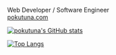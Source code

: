 Web Developer / Software Engineer  
[pokutuna.com](https://pokutuna.com/)


[![pokutuna's GitHub stats](https://github-readme-stats.vercel.app/api?username=pokutuna&count_private=true&show_icons=true)](https://github.com/anuraghazra/github-readme-stats)


[![Top Langs](https://github-readme-stats.vercel.app/api/top-langs/?username=pokutuna&layout=compact)](https://github.com/anuraghazra/github-readme-stats)

